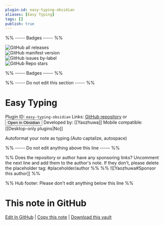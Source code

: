 ```yaml
---
plugin-id: easy-typing-obsidian
aliases: [Easy Typing]
tags: []
publish: true
---
```


%% ----- Badges ----- %%

![GitHub all releases](https://img.shields.io/github/downloads/Yaozhuwa/easy-typing-obsidian/total?color=573E7A&logo=github&style=for-the-badge)  
![GitHub manifest version](https://img.shields.io/github/manifest-json/v/Yaozhuwa/easy-typing-obsidian?color=573E7A&logo=github&style=for-the-badge)  
![GitHub issues by-label](https://img.shields.io/github/issues/Yaozhuwa/easy-typing-obsidian/help%20wanted?color=573E7A&logo=github&style=for-the-badge)  
![GitHub Repo stars](https://img.shields.io/github/stars/Yaozhuwa/easy-typing-obsidian?color=573E7A&logo=github&style=for-the-badge)

%% ----- Badges ----- %%

%% ----- Do not edit this section ----- %%

# Easy Typing

Plugin ID: `easy-typing-obsidian`
Links: [GitHub repository](https://github.com/Yaozhuwa/easy-typing-obsidian) or [<button id=HH>Open in Obsidian</button>](obsidian://show-plugin?id=easy-typing-obsidian)
Developed by: [[Yaozhuwa]]
Mobile compatible: [[Desktop-only plugins|No]]

Autoformat your note as typing.(Auto captalize, autospace)

%% ----- Do not edit anything above this line ----- %%

%% Does the repository or author have any sponsoring links? Uncomment the next line and add them to the author's note. If they don't, please delete the placeholder tag: #placeholder/author %%
%% ![[Yaozhuwa#Sponsor this author]] %%

%% Hub footer: Please don't edit anything below this line %%

# This note in GitHub

<span class="git-footer">[Edit In GitHub](https://github.dev/obsidian-community/obsidian-hub/blob/main/02%20-%20Community%20Expansions/02.05%20All%20Community%20Expansions/Plugins/easy-typing-obsidian.md "git-hub-edit-note") | [Copy this note](https://raw.githubusercontent.com/obsidian-community/obsidian-hub/main/02%20-%20Community%20Expansions/02.05%20All%20Community%20Expansions/Plugins/easy-typing-obsidian.md "git-hub-copy-note") | [Download this vault](https://github.com/obsidian-community/obsidian-hub/archive/refs/heads/main.zip "git-hub-download-vault") </span>
